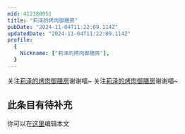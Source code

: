 ```yaml
---
mid: 412180051
title: "莉泽的烤肉御膳房"
pubDate: "2024-11-04T11:22:09.114Z"
updatedDate: "2024-11-04T11:22:09.114Z"
profile:
  {
    Nickname: ["莉泽的烤肉御膳房"],
  }
---
```


关注[莉泽的烤肉御膳房](https://space.bilibili.com/412180051)谢谢喵~ 关注[莉泽的烤肉御膳房](https://space.bilibili.com/412180051)谢谢喵~

## 此条目有待补充
你可以在[这里](https://github.com/Yuhanawa/VTuber.ICU/edit/master/src/content/v/莉泽的烤肉御膳房/index.md)编辑本文
